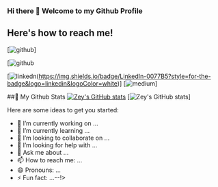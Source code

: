 ### Hi there 👋 Welcome to my Github Profile

## Here's how to reach me!
[<img alt="github" src="[C:\Users\zeyne\Dropbox\My PC (LAPTOP-UIF680BP)\Desktop\GitHub-100000.svg](https://img.shields.io/badge/GitHub-100000?style=for-the-badge&logo=github&logoColor=white)" />]

[![github](https://img.shields.io/badge/GitHub-000000?style=for-the-badge&logo=GitHub&logoColor=white)

[![linkedn](https://www.linkedin.com/in/zeynep-dellal-961764201/)(https://img.shields.io/badge/LinkedIn-0077B5?style=for-the-badge&logo=linkedin&logoColor=white)]
[![medium](https://img.shields.io/badge/Medium-12100E?style=for-the-badge&logo=medium&logoColor=white)]

##🌱 My Github Stats
[![Zey's GitHub stats](https://github-readme-stats.vercel.app/api?username=zedyjy)](https://github.com/zedyjy/github-readme-stats)
[![Zey's GitHub stats](https://github-readme-stats.vercel.app/api/top-langs/?username=zedyjy)]


Here are some ideas to get you started:

- 🔭 I’m currently working on ...
- 🌱 I’m currently learning ...
- 👯 I’m looking to collaborate on ...
- 🤔 I’m looking for help with ...
- 💬 Ask me about ...
- 📫 How to reach me: ...
- 😄 Pronouns: ...
- ⚡ Fun fact: ...--!>
